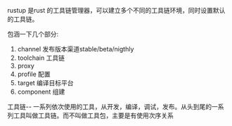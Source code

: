 rustup 是rust 的工具链管理器，可以建立多个不同的工具链环境，同时设置默认的工具链。

包涵一下几个部分:

1. channel 发布版本渠道stable/beta/nigthly
2. toolchain 工具链
3. proxy
4. profile 配置
5. target 编译目标平台
6. component 组建

工具链-- 一系列依次使用的工具，从开发，编译，调试，发布。从头到尾的一系列工具叫做工具链。而不叫做工具包，主要是有使用次序关系

